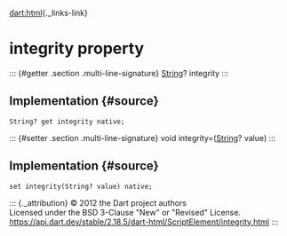 [dart:html](../../dart-html/dart-html-library){._links-link}

integrity property
==================

::: {#getter .section .multi-line-signature}
[String](../../dart-core/string-class)? integrity
:::

Implementation {#source}
--------------

``` {.language-dart data-language="dart"}
String? get integrity native;
```

::: {#setter .section .multi-line-signature}
void integrity=([String](../../dart-core/string-class)? value)
:::

Implementation {#source}
--------------

``` {.language-dart data-language="dart"}
set integrity(String? value) native;
```

::: {._attribution}
© 2012 the Dart project authors\
Licensed under the BSD 3-Clause \"New\" or \"Revised\" License.\
<https://api.dart.dev/stable/2.18.5/dart-html/ScriptElement/integrity.html>
:::
